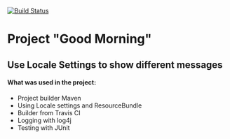 [![Build Status](https://travis-ci.org/dp-ua/Good-Morning.svg?branch=master)](https://travis-ci.org/dp-ua/Good-Morning)
# Project "Good Morning"
## Use Locale Settings to show different messages

#### What was used in the project: 
* Project builder Maven
* Using Locale settings and ResourceBundle
* Builder from Travis CI
* Logging with log4j
* Testing with JUnit

